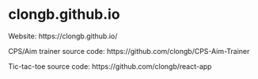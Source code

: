 # clongb.github.io
<p>Website: https://clongb.github.io/</p>
<p>CPS/Aim trainer source code: https://github.com/clongb/CPS-Aim-Trainer</p>
<p>Tic-tac-toe source code: https://github.com/clongb/react-app</p>
